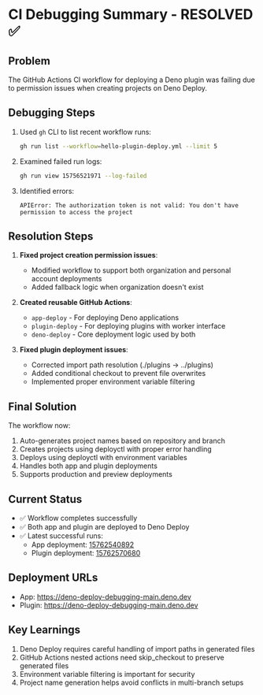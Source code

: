 # CI Debugging Summary - RESOLVED ✅

## Problem
The GitHub Actions CI workflow for deploying a Deno plugin was failing due to permission issues when creating projects on Deno Deploy.

## Debugging Steps
1. Used `gh` CLI to list recent workflow runs:
   ```bash
   gh run list --workflow=hello-plugin-deploy.yml --limit 5
   ```

2. Examined failed run logs:
   ```bash
   gh run view 15756521971 --log-failed
   ```

3. Identified errors:
   ```
   APIError: The authorization token is not valid: You don't have permission to access the project
   ```

## Resolution Steps
1. **Fixed project creation permission issues**:
   - Modified workflow to support both organization and personal account deployments
   - Added fallback logic when organization doesn't exist

2. **Created reusable GitHub Actions**:
   - `app-deploy` - For deploying Deno applications
   - `plugin-deploy` - For deploying plugins with worker interface
   - `deno-deploy` - Core deployment logic used by both

3. **Fixed plugin deployment issues**:
   - Corrected import path resolution (./plugins → ../plugins)
   - Added conditional checkout to prevent file overwrites
   - Implemented proper environment variable filtering

## Final Solution
The workflow now:
1. Auto-generates project names based on repository and branch
2. Creates projects using deployctl with proper error handling
3. Deploys using deployctl with environment variables
4. Handles both app and plugin deployments
5. Supports production and preview deployments

## Current Status
- ✅ Workflow completes successfully
- ✅ Both app and plugin are deployed to Deno Deploy
- ✅ Latest successful runs:
  - App deployment: [15762540892](https://github.com/0x4007/deno-deploy-debugging/actions/runs/15762540892)
  - Plugin deployment: [15762570680](https://github.com/0x4007/deno-deploy-debugging/actions/runs/15762570680)

## Deployment URLs
- App: https://deno-deploy-debugging-main.deno.dev
- Plugin: https://deno-deploy-debugging-main.deno.dev

## Key Learnings
1. Deno Deploy requires careful handling of import paths in generated files
2. GitHub Actions nested actions need skip_checkout to preserve generated files
3. Environment variable filtering is important for security
4. Project name generation helps avoid conflicts in multi-branch setups
